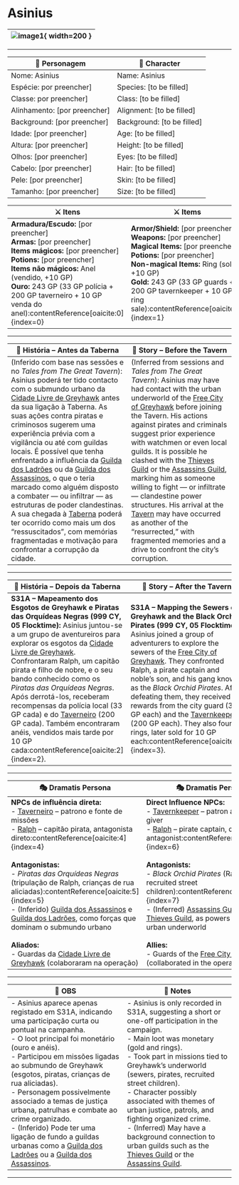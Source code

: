 # Asinius

| ![image1](assets/pc/pc_blank.png){ width=200 } |
| ---------------------------------------------- |

---

| **🧙 Personagem**            | **🧙 Character**           |
| ---------------------------- | -------------------------- |
| Nome: Asinius                | Name: Asinius              |
| Espécie: por preencher]      | Species:  [to be filled]   |
| Classe: por preencher]<br>   | Class:  [to be filled]     |
| Alinhamento: [por preencher] | Alignment: [to be filled]  |
| Background: [por preencher]  | Background: [to be filled] |
| Idade: [por preencher]       | Age: [to be filled]        |
| Altura: [por preencher]      | Height: [to be filled]     |
| Olhos: [por preencher]       | Eyes: [to be filled]       |
| Cabelo: [por preencher]      | Hair: [to be filled]       |
| Pele: [por preencher]        | Skin: [to be filled]       |
| Tamanho:  [por preencher]    | Size:  [to be filled]      |

| **⚔️ Itens**                                                                                                                                                        | **⚔️ Items**                                                                                                                                             |
| ------------------------------------------------------------------------------------------------------------------------------------------------------------------- | -------------------------------------------------------------------------------------------------------------------------------------------------------- |
| **Armadura/Escudo:** [por preencher] <br>**Armas:** [por preencher]<br>**Items mágicos:** [por preencher]<br>**Potions:** [por preencher]<br>**Items não mágicos:** Anel (vendido, +10 GP)<br>**Ouro:** 243 GP (33 GP polícia + 200 GP taverneiro + 10 GP venda do anel):contentReference[oaicite:0]{index=0} | **Armor/Shield:** [por preencher]  <br>**Weapons:** [por preencher]<br>**Magical Items:** [por preencher]<br>**Potions:** [por preencher]<br>**Non-magical Items:** Ring (sold, +10 GP)<br>**Gold:** 243 GP (33 GP guards + 200 GP tavernkeeper + 10 GP ring sale):contentReference[oaicite:1]{index=1} |

---

| **📖 História – Antes da Taberna** | **📖 Story – Before the Tavern** |
| ---------------------------------- | -------------------------------- |
| (Inferido com base nas sessões e no *Tales from The Great Tavern*): Asinius poderá ter tido contacto com o submundo urbano da [Cidade Livre de Greyhawk](../locations/cidade_de_greyhawk.md) antes da sua ligação à Taberna. As suas ações contra piratas e criminosos sugerem uma experiência prévia com a vigilância ou até com guildas locais. É possível que tenha enfrentado a influência da [Guilda dos Ladrões](../organizations/guild_of_thieves.md) ou da [Guilda dos Assassinos](../organizations/guilda_dos_assassinos.md), o que o teria marcado como alguém disposto a combater — ou infiltrar — as estruturas de poder clandestinas. A sua chegada à [Taberna](../locations/taberna.md) poderá ter ocorrido como mais um dos “ressuscitados”, com memórias fragmentadas e motivação para confrontar a corrupção da cidade. | (Inferred from sessions and *Tales from The Great Tavern*): Asinius may have had contact with the urban underworld of the [Free City of Greyhawk](../locations/cidade_de_greyhawk.md) before joining the Tavern. His actions against pirates and criminals suggest prior experience with watchmen or even local guilds. It is possible he clashed with the [Thieves Guild](../organizations/guild_of_thieves.md) or the [Assassins Guild](../organizations/guilda_dos_assassinos.md), marking him as someone willing to fight — or infiltrate — clandestine power structures. His arrival at the [Tavern](../locations/taberna.md) may have occurred as another of the “resurrected,” with fragmented memories and a drive to confront the city’s corruption. |

---

| **📖 História – Depois da Taberna** | **📖 Story – After the Tavern** |
| ----------------------------------- | -------------------------------- |
| **S31A – Mapeamento dos Esgotos de Greyhawk e Piratas das Orquídeas Negras (999 CY, 05 Flocktime):** Asinius juntou-se a um grupo de aventureiros para explorar os esgotos da [Cidade Livre de Greyhawk](../locations/cidade_de_greyhawk.md). Confrontaram Ralph, um capitão pirata e filho de nobre, e o seu bando conhecido como os *Piratas das Orquídeas Negras*. Após derrotá-los, receberam recompensas da polícia local (33 GP cada) e do [Taverneiro](../npc/taverneiro.md) (200 GP cada). Também encontraram anéis, vendidos mais tarde por 10 GP cada:contentReference[oaicite:2]{index=2}. | **S31A – Mapping the Sewers of Greyhawk and the Black Orchid Pirates (999 CY, 05 Flocktime):** Asinius joined a group of adventurers to explore the sewers of the [Free City of Greyhawk](../locations/cidade_de_greyhawk.md). They confronted Ralph, a pirate captain and noble’s son, and his gang known as the *Black Orchid Pirates*. After defeating them, they received rewards from the city guard (33 GP each) and the [Tavernkeeper](../npc/taverneiro.md) (200 GP each). They also found rings, later sold for 10 GP each:contentReference[oaicite:3]{index=3}. |

---

| **🎭 Dramatis Persona**                                                                                                                                                                                                 | **🎭 Dramatis Persona**                                                                                                                                                                               |
| ----------------------------------------------------------------------------------------------------------------------------------------------------------------------------------------------------------------------- | ----------------------------------------------------------------------------------------------------------------------------------------------------------------------------------------------------- |
| **NPCs de influência direta:**  <br>- [Taverneiro](../npc/taverneiro.md) – patrono e fonte de missões<br>- [Ralph](../npc/ralph.md) – capitão pirata, antagonista direto:contentReference[oaicite:4]{index=4}<br><br>**Antagonistas:**  <br>- *Piratas das Orquídeas Negras* (tripulação de Ralph, crianças de rua aliciadas):contentReference[oaicite:5]{index=5}<br>- (Inferido) [Guilda dos Assassinos](../organizations/guilda_dos_assassinos.md) e [Guilda dos Ladrões](../organizations/guild_of_thieves.md), como forças que dominam o submundo urbano<br><br>**Aliados:**  <br>- Guardas da [Cidade Livre de Greyhawk](../locations/cidade_de_greyhawk.md) (colaboraram na operação) | **Direct Influence NPCs:**  <br>- [Tavernkeeper](../npc/taverneiro.md) – patron and quest-giver<br>- [Ralph](../npc/ralph.md) – pirate captain, direct antagonist:contentReference[oaicite:6]{index=6}<br><br>**Antagonists:**  <br>- *Black Orchid Pirates* (Ralph’s crew, recruited street children):contentReference[oaicite:7]{index=7}<br>- (Inferred) [Assassins Guild](../organizations/guilda_dos_assassinos.md) and [Thieves Guild](../organizations/guild_of_thieves.md), as powers ruling the urban underworld<br><br>**Allies:**  <br>- Guards of the [Free City of Greyhawk](../locations/cidade_de_greyhawk.md) (collaborated in the operation) |

---

| **🔮 OBS** | **🔮 Notes** |
| ---------- | ------------ |
| - Asinius aparece apenas registado em S31A, indicando uma participação curta ou pontual na campanha.<br>- O loot principal foi monetário (ouro e anéis).<br>- Participou em missões ligadas ao submundo de Greyhawk (esgotos, piratas, crianças de rua aliciadas).<br>- Personagem possivelmente associado a temas de justiça urbana, patrulhas e combate ao crime organizado.<br>- (Inferido) Pode ter uma ligação de fundo a guildas urbanas como a [Guilda dos Ladrões](../organizations/guild_of_thieves.md) ou a [Guilda dos Assassinos](../organizations/guilda_dos_assassinos.md). | - Asinius is only recorded in S31A, suggesting a short or one-off participation in the campaign.<br>- Main loot was monetary (gold and rings).<br>- Took part in missions tied to Greyhawk’s underworld (sewers, pirates, recruited street children).<br>- Character possibly associated with themes of urban justice, patrols, and fighting organized crime.<br>- (Inferred) May have a background connection to urban guilds such as the [Thieves Guild](../organizations/guild_of_thieves.md) or the [Assassins Guild](../organizations/guilda_dos_assassinos.md). |

---
